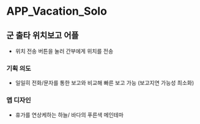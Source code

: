# APP_Vacation_Solo

## 군 출타 위치보고 어플
- 위치 전송 버튼을 눌러 간부에게 위치를 전송
### 기획 의도
- 일일히 전화/문자를 통한 보고와 비교해 빠른 보고 가능 (보고지연 가능성 최소화)
### 앱 디자인
- 휴가를 연상케하는 하늘/ 바다의 푸른색 메인테마

